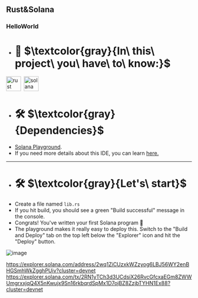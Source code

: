 ## Rust&Solana
### HelloWorld
* # :dart: $\textcolor{gray}{In\ this\ project\ you\ have\ to\ know:}$ 

<div>
    <img src="https://encrypted-tbn0.gstatic.com/images?q=tbn:ANd9GcSl9Y65E5AMLiA5gsmRlAkbCq6TP97fVIR0hZ7zjqAQBw&s" title="rust" alt="rust" width="40" height="40"/>&nbsp;
      <img src="https://user-images.githubusercontent.com/109158340/207687793-d2fe408f-6bfc-4ce6-bfd0-ca7e8bcc17e7.png" title="solana" **alt="solana" width="40" height="40"/>
    </div>
 
* #  🛠  $\textcolor{gray}{Dependencies}$
*  [Solana Playground](https://solana.com/tr/ecosystem/playground).
* If you need more details about this IDE, you can learn [here.](https://github.com/solana-playground/solana-playground)
---
* #  🛠  $\textcolor{gray}{Let's\ start}$
* Create a file named `lib.rs`
* If you hit build, you should see a green "Build successful" message in the console.
* Congrats! You've written your first Solana program 🎉
* The playground makes it really easy to deploy this. Switch to the "Build and Deploy" tab on the top left below the "Explorer" icon and hit the "Deploy" button.

![image](https://user-images.githubusercontent.com/109158340/208464521-96964496-809a-4fb8-9459-6e0631013b62.png)
 
https://explorer.solana.com/address/2wq1ZiCUzxkWZzyog6LBJ56WY2enBHGSmhWkZgghPUiv?cluster=devnet
https://explorer.solana.com/tx/2RN1yTCh3d3UCdsiX26RvcGfcxaEGm8ZWWUmgrxxjqQ4X5nKwujx9Sn16rkbqrdSpMx1D7ojBZ8ZzjbTYHN1Ex88?cluster=devnet

